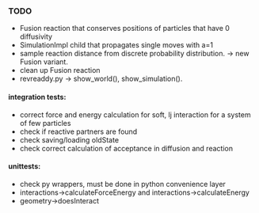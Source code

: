 ### TODO
* Fusion reaction that conserves positions of particles that have 0 diffusivity
* SimulationImpl child that propagates single moves with a=1
* sample reaction distance from discrete probability distribution. -> new Fusion variant.
* clean up Fusion reaction
* revreaddy.py -> show_world(), show_simulation().

#### integration tests:
* correct force and energy calculation for soft, lj interaction for a system of few particles
* check if reactive partners are found
* check saving/loading oldState
* check correct calculation of acceptance in diffusion and reaction

#### unittests:
* check py wrappers, must be done in python convenience layer
* interactions->calculateForceEnergy and interactions->calculateEnergy
* geometry->doesInteract
